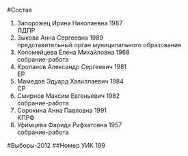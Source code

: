 #Состав
1. Запорожец Ирина Николаевна 1987   
    ЛДПР
2. Зыкова Анна Сергеевна 1989   
    представительный орган муниципального образования
3. Коломейцева Елена Михайловна 1968   
    собрание-работа
4. Кропанов Александр Сергеевич 1981   
    ЕР
5. Мамедов Эдуард Халиллаевич 1984   
    СР
6. Смирнов Максим Евгеньевич 1982   
    собрание-работа
7. Сорокина Анна Павловна 1991   
    КПРФ
8. Уфимцева Фарида Рифхатовна 1957   
    собрание-работа

#Выборы-2012
##Номер УИК
199